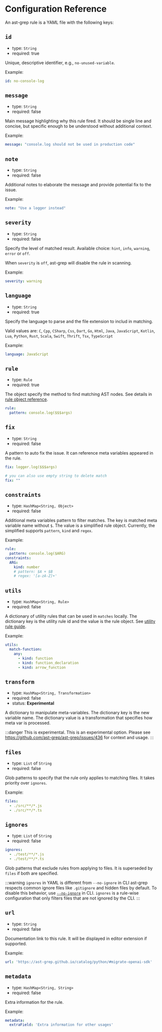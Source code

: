 # Configuration Reference

An ast-grep rule is a YAML file with the following keys:

## `id`

* type: `String`
* required: true

Unique, descriptive identifier, e.g., `no-unused-variable`.

Example:
```yaml
id: no-console-log
```

## `message`

* type: `String`
* required: false

Main message highlighting why this rule fired. It should be single line and concise,
but specific enough to be understood without additional context.

Example:
```yaml
message: "console.log should not be used in production code"
```

## `note`

* type: `String`
* required: false

Additional notes to elaborate the message and provide potential fix to the issue.

Example:
```yaml
note: "Use a logger instead"
```

## `severity`

* type: `String`
* required: false

Specify the level of matched result. Available choice: `hint`, `info`, `warning`, `error` or `off`.

When `severity` is `off`, ast-grep will disable the rule in scanning.

Example:
```yaml
severity: warning
```

## `language`

* type: `String`
* required: true

Specify the language to parse and the file extension to includ in matching.

Valid values are: `C`, `Cpp`, `CSharp`, `Css`, `Dart`, `Go`, `Html`, `Java`, `JavaScript`, `Kotlin`, `Lua`, `Python`, `Rust`, `Scala`, `Swift`, `Thrift`, `Tsx`, `TypeScript`

Example:
```yaml
language: JavaScript
```

## `rule`

* type: `Rule`
* required: true

The object specify the method to find matching AST nodes. See details in [rule object reference](/reference/rule).

```yaml
rule:
  pattern: console.log($$$args)
```

## `fix`

* type: `String`
* required: false

A pattern to auto fix the issue. It can reference meta variables appeared in the rule.

```yaml
fix: logger.log($$$args)

# you can also use empty string to delete match
fix: ""
```

## `constraints`

* type: `HashMap<String, Object>`
* required: false

Additional meta variables pattern to filter matches. The key is matched meta variable name without `$`. The value
is a simplified rule object. Currently, the simplified supports `pattern`, `kind` and `regex`.

Example:

```yaml
rule:
  pattern: console.log($ARG)
constraints:
  ARG:
    kind: number
    # pattern: $A + $B
    # regex: '[a-zA-Z]+'
```

## `utils`

* type: `HashMap<String, Rule>`
* required: false

A dictionary of utility rules that can be used in `matches` locally.
The dictionary key is the utility rule id and the value is the rule object.
See [utility rule guide](/guide/rule-config/utility-rule).

Example:

```yaml
utils:
  match-function:
    any:
      - kind: function
      - kind: function_declaration
      - kind: arrow_function
```

## `transform` <Badge type="warning" text="Experimental" />

* type: `HashMap<String, Transformation>`
* required: false
* status: **Experimental**

A dictionary to manipulate meta-variables. The dictionary key is the new variable name.
The dictionary value is a transformation that specifies how meta var is processed.

:::danger This is experimental.
This is an experimental option. Please see https://github.com/ast-grep/ast-grep/issues/436
for context and usage.
:::

## `files`
* type: `List` of `String`
* required: false

Glob patterns to specify that the rule only applies to matching files. It takes priority over `ignores`.

Example:
```yaml
files:
  - ./src/**/*.js
  - ./src/**/*.ts
```

## `ignores`
* type: `List` of `String`
* required: false

```yaml
ignores:
  - ./test/**/*.js
  - ./test/**/*.ts
```

Glob patterns that exclude rules from applying to files. It is superseded by `files` if both are specified.

:::warning `ignores` in YAML is different from `--no-ignore` in CLI
ast-grep respects common ignore files like `.gitignore` and hidden files by default.
To disable this behavior, use [`--no-ignore`](/reference/cli.html#scan) in CLI.
`ignores` is a rule-wise configuration that only filters files that are not ignored by the CLI.
:::

## `url`

* type: `String`
* required: false

Documentation link to this rule. It will be displayed in editor extension if supported.

Example:

```yaml
url: 'https://ast-grep.github.io/catalog/python/#migrate-openai-sdk'
```

## `metadata`
* type: `HashMap<String, String>`
* required: false

Extra information for the rule.

Example:

```yaml
metadata:
  extraField: 'Extra information for other usages'
```